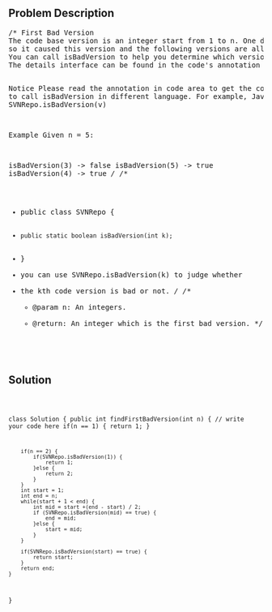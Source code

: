 <!--
<style>
  body { font-family: Arial, sans-serif; }
  .container { max-width: 100%; margin: auto; padding: 20px; }
  .comment-block { background-color: #f9f9f9; padding: 10px; border-left: 5px solid #ccc; max-width: 500px; margin: auto; word-wrap: break-word; white-space: pre-wrap; }
  .code-block { background-color: #f4f4f4; padding: 10px; border: 1px solid #ddd; }
</style>
-->

<div class='container'>
<h2>Problem Description</h2>
<div class='comment-block'>
<pre>
/* First Bad Version
The code base version is an integer start from 1 to n. One day, someone committed a bad version in the code case, 
so it caused this version and the following versions are all failed in the unit tests. Find the first bad version.
You can call isBadVersion to help you determine which version is the first bad one. 
The details interface can be found in the code's annotation part.

Notice
Please read the annotation in code area to get the correct way to call isBadVersion in different language. 
For example, Java is SVNRepo.isBadVersion(v)

Example
Given n = 5:

isBadVersion(3) -> false
isBadVersion(5) -> true
isBadVersion(4) -> true
*/
/**
 * public class SVNRepo {
 *     public static boolean isBadVersion(int k);
 * }
 * you can use SVNRepo.isBadVersion(k) to judge whether 
 * the kth code version is bad or not.
*/
    /**
     * @param n: An integers.
     * @return: An integer which is the first bad version.
     */
</pre>
</div>

<h2>Solution</h2>
<div class='code-block'>
<pre><code class='language-java'>

class Solution {
    public int findFirstBadVersion(int n) {
        // write your code here
        if(n == 1) {
            return 1;
        }
        
        if(n == 2) {
            if(SVNRepo.isBadVersion(1)) {
                return 1;
            }else {
                return 2;
            }
        }
        int start = 1;
        int end = n;
        while(start + 1 < end) {
            int mid = start +(end - start) / 2;
            if (SVNRepo.isBadVersion(mid) == true) {
                end = mid;
            }else {
                start = mid;
            }
        }
        
        if(SVNRepo.isBadVersion(start) == true) {
            return start;
        }
        return end;
    }
}
</code></pre>
</div>
</div>
